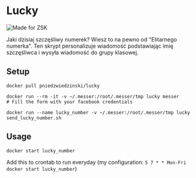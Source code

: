 # Lucky

![Made for ZSK](http://zsk.poznan.pl/templates/zsk2013/images/logo.png "ZSK Logo")

Jaki dzisiaj szczęśliwy numerek? Wiesz to na pewno od "Elitarnego numerka".
Ten skrypt personalizuje wiadomość podstawiając imię szczęśliwca i wysyła
wiadomość do grupy klasowej.

## Setup

```
docker pull pniedzwiedzinski/lucky

docker run --rm -it -v ~/.messer:/root/.messer/tmp lucky messer
# Fill the form with your facebook credentials

docker run --name lucky_number -v ~/.messer:/root/.messer/tmp lucky send_lucky_number.sh
```

## Usage

```
docker start lucky_number
```

Add this to crontab to run everyday (my configuration: `5 7 * * Mon-Fri docker start lucky_number`)
